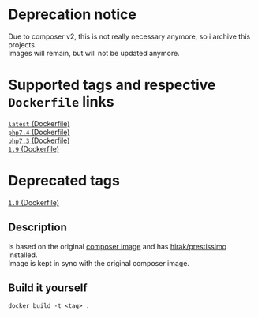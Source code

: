 # Deprecation notice
Due to composer v2, this is not really necessary anymore, so i archive this projects.  
Images will remain, but will not be updated anymore.

# Supported tags and respective `Dockerfile` links
[`latest` (Dockerfile)](https://github.com/nick-zh/docker-composer-prestissimo/blob/master/Dockerfile "Dockerfile")  
[`php7.4` (Dockerfile)](https://github.com/nick-zh/docker-composer-prestissimo/blob/php7.4/Dockerfile "Dockerfile")  
[`php7.3` (Dockerfile)](https://github.com/nick-zh/docker-composer-prestissimo/blob/php7.3/Dockerfile "Dockerfile")  
[`1.9` (Dockerfile)](https://github.com/nick-zh/docker-composer-prestissimo/blob/1.9/Dockerfile "Dockerfile")  

# Deprecated tags
[`1.8` (Dockerfile)](https://github.com/nick-zh/docker-composer-prestissimo/blob/1.8/Dockerfile "Dockerfile")

## Description
Is based on the original [composer image](https://hub.docker.com/_/composer) and has [hirak/prestissimo](https://github.com/hirak/prestissimo) installed.  
Image is kept in sync with the original composer image.


## Build it yourself
```
docker build -t <tag> .
```
